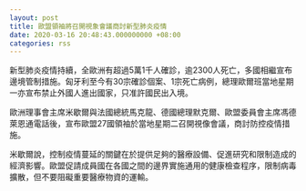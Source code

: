 ```yaml
---
layout: post
title: 歐盟領袖將召開視象會議商討新型肺炎疫情
date: 2020-03-16 20:48:43.000000000 +08:00
categories: rss
---
```


新型肺炎疫情持續，全歐洲有超過5萬1千人確診，逾2300人死亡，多國相繼宣布邊境管制措施。匈牙利至今有30宗確診個案、1宗死亡病例，總理歐爾班當地星期一亦宣布禁止外國人進出國家，只准許國民出入境。

歐洲理事會主席米歇爾與法國總統馬克龍、德國總理默克爾、歐盟委員會主席馮德萊恩通電話後，宣布歐盟27國領袖於當地星期二召開視像會議，商討防控疫情措施。

米歇爾說，控制疫情蔓延的關鍵在於提供足夠的醫療設備、促進研究和限制造成的經濟影響。歐盟促請成員國在各國之間的邊界實施通用的健康檢查程序，限制病毒擴散，但不要阻礙重要醫療物資的運輸。
